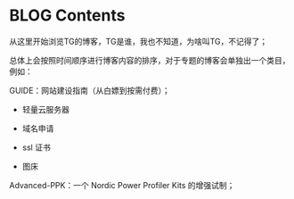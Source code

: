 # BLOG Contents

从这里开始浏览TG的博客，TG是谁，我也不知道，为啥叫TG，不记得了；

总体上会按照时间顺序进行博客内容的排序，对于专题的博客会单独出一个类目，例如：

GUIDE：网站建设指南（从白嫖到按需付费）；

- 轻量云服务器

- 域名申请

- ssl 证书

- 图床

Advanced-PPK：一个 Nordic Power Profiler Kits 的增强试制；